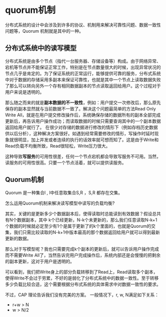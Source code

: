# quorum机制
分布式系统的设计中会涉及到许多的协议、机制用来解决可靠性问题、数据一致性问题等，Quorum 机制就是其中的一种。

## 分布式系统中的读写模型
分布式系统是由多个节点（指代一台服务器、存储设备等）构成。由于网络异常、宕机等节点并不能保证正常工作，特别是在节点数量很大的时候，出现异常状况的节点几乎是肯定的。为了保证系统的正常运行，能够提供可靠的服务，分布式系统中对于数据的存储采用多副本来保证可靠性，也就是其中一个节点上读取数据失败了那么可以转向另外一个存有相同数据副本的节点读取返回给用户。这个过程对于用户来说是透明的。

那么随之而来的就是**副本数据的不一致性**，例如：用户提交一次修改后，那么原先保存的副本显然就与当前数据不一致了。解决这个问题最简单的方法Read Only Write All，就是在用户提交修改操作后，系统确保存储的数据所有的副本全部完成更新后，再告诉用户操作成功；而读取数据的时候只需要查询其中的一个副本数据返回给用户就行了。 在很少对存储的数据进行修改的情形下（例如存档历史数据供以后分析），这种解决方案很好。如遇到经常需要修改的情形，写操作时延时现象就很明显，加上并发或者连续的执行的话效率就可想而知了。这是由于Write和Read负载不均衡所致，Read很轻松，Write压力很大。

这种导致**写服务**的可用性很差，任何一个节点宕机都会导致写服务不可用。当然，读服务的可用性很高。只要一个节点活着，就可以提供读服务。

## Quorum机制
Quorum 是一种集合l , l中任意取集合S,R ，S,R 都存在交集。

怎么运用Quorum机制来解决读写模型中读写的负载均衡?

其实，关键的是更新多少个数据副本后，使得读取时总能读到有效数据？假设总共有N个数据副本，其中 k个已经更新，N-k个未更新的，那么我们任意读取N-k+1个数据的时候就必定至少有1个是属于更新了的k个里面的，也就是Quorum的交集，我们只需比较读取的N-k+1中版本最高的那个数据返回给用户就可以得到最新更新的数据。

那么对于写模型呢？我也只需要完成k个副本的更新后，就可以告诉用户操作完成而不需要Write All了，当然告诉完用户完成操作后，系统内部还是会慢慢的把剩余的副本更新，这对于用户是透明的。

可以看到，我们把Write身上的部分负载转移到了Read上，Read读取多个副本，使得Write不会过于劳累，不好的是弱化了分布式系统中的数据一致性。至于转移多少负载比较合适，这个需要根据分布式系统的具体需求中对数据一致性的要求。

不过，CAP 理论告诉我们没有完美的方案。
一般情况下，r, w, N满足如下关系：

* r+w > N
* w > N/2

